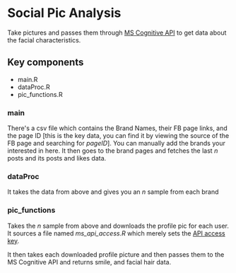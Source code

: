 # Social Pic Analysis

Take pictures and passes them through [MS Cognitive API](https://www.microsoft.com/cognitive-services/en-us/) to get data about the facial characteristics.

## Key components
* main.R
* dataProc.R
* pic_functions.R

### main
There's a csv file which contains the Brand Names, their FB page links, and the page ID [this is the key data, you can find it by viewing the source of the FB page and searching for *pageID*]. You can manually add the brands your interested in here.
It then goes to the brand pages and fetches the last *n* posts and its posts and likes data. 

### dataProc
It takes the data from above and gives you an *n* sample from each brand

### pic_functions
Takes the *n* sample from above and downloads the profile pic for each user. It sources a file named *ms_api_access.R* which merely sets the [API access key](https://www.microsoft.com/cognitive-services/en-us/apis).

It then takes each downloaded profile picture and then passes them to the MS Cognitive API and returns smile, and facial hair data.

